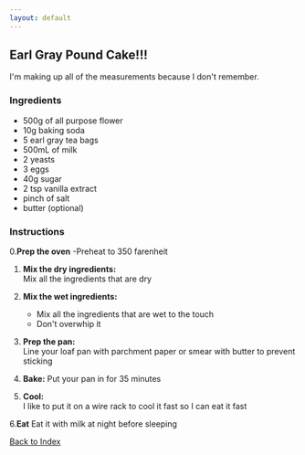 ```yaml
---
layout: default
---
```


## Earl Gray Pound Cake!!!
I'm making up all of the measurements because I don't remember.

### Ingredients
- 500g of all purpose flower 
- 10g baking soda
- 5 earl gray tea bags
- 500mL of milk
- 2 yeasts
- 3 eggs
- 40g sugar
- 2 tsp vanilla extract
- pinch of salt
- butter (optional)

### Instructions
0.**Prep the oven**
  -Preheat to 350 farenheit
  
1. **Mix the dry ingredients:**  
   Mix all the ingredients that are dry

2. **Mix the wet ingredients:**  
   - Mix all the ingredients that are wet to the touch
   - Don't overwhip it

3. **Prep the pan:**  
   Line your loaf pan with parchment paper or smear with butter to prevent sticking

4. **Bake:**
   Put your pan in for 35 minutes

5. **Cool:**  
   I like to put it on a wire rack to cool it fast so I can eat it fast

6.**Eat**
  Eat it with milk at night before sleeping
  
[Back to Index](../)
